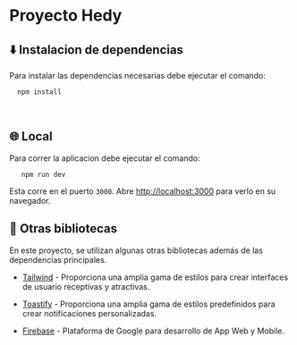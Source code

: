 # Proyecto Hedy

## ⬇️ Instalacion de dependencias

Para instalar las dependencias necesarias debe ejecutar el comando: 
```
  npm install
```

‎ 
## 🌐 Local

Para correr la aplicacion debe ejecutar el comando:
```
   npm run dev
```
Esta corre en el puerto `3000`.
Abre [http://localhost:3000](http://localhost:3000) para verlo en su navegador.

## 🎨 Otras bibliotecas

En este proyecto, se utilizan algunas otras bibliotecas además de las dependencias principales.

 - [Tailwind](https://tailwindcss.com/docs/installation) - Proporciona una amplia gama de estilos para crear interfaces de usuario receptivas y atractivas.

 - [Toastify](https://fkhadra.github.io/react-toastify/introduction/) - Proporciona una amplia gama de estilos predefinidos para crear notificaciones personalizadas.

 - [Firebase](https://firebase.google.com) - Plataforma de Google para desarrollo de App Web y Mobile.
